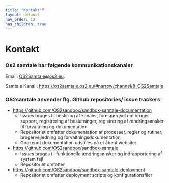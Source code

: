 ```yaml
---
title: "Kontakt""
layout: default
nav_order: 13
has_children: true
---
```

# Kontakt



### Os2 samtale har følgende kommunikationskanaler

Email: OS2Samtale@os2.eu. 

Samtale Kanal : https://os2samtale.os2.eu/#narrow/channel/8-OS2Samtale

  

### OS2samtale anvender flg. Github repositories/ issue trackers 

- https://github.com/OS2sandbox/sandbox-samtale-documentation
   - Issues bruges  til bestilling af kanaler, forespørgsel om bruger support,  registrering af beslutninger, registrering af ændringsønsker til forvaltning og dokumentation
   - Repositoriet  omfatter dokumentation af processer, regler og rutiner, brugervejledning og forvaltningsdokumentation
   - Godkendt dokumentation udstilles på et åbent website:
- https://github.com/OS2sandbox/sandbox-samtale
  - Issues bruges til funktionelle ændringsønsker og indrapportering af system fejl
  - Repositoriet omfatter
- https://github.com/OS2sandbox/sandbox-samtale-deployment
  - Repositoriet omfatter deployment scripts og konfigurationsfiler